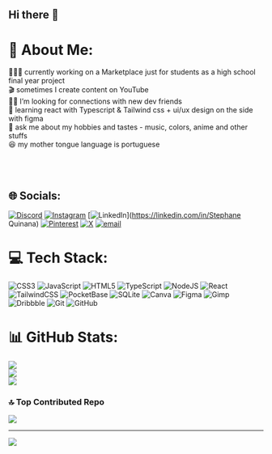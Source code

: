 ## Hi there 👋

<!--
**daisyss-ai/daisyss-ai** is a ✨ _special_ ✨ repository because its `README.md` (this file) appears on your GitHub profile.

Here are some ideas to get you started:

- 🔭 I’m currently working on ...
- 🌱 I’m currently learning ...
- 👯 I’m looking to collaborate on ...
- 🤔 I’m looking for help with ...
- 💬 Ask me about ...
- 📫 How to reach me: ...
- 😄 Pronouns: ...
- ⚡ Fun fact: ...
-->

# 💫 About Me:
👩🏾‍💻 currently working on a Marketplace just for students as a high school final year project<br>🎬 sometimes I create content on YouTube <br>👋🏾 I’m looking for connections with new dev friends <br>🌱 learning react with Typescript & Tailwind css + ui/ux design on the side with figma<br>💬 ask me about my hobbies and tastes - music, colors, anime and other stuffs <br>😆 my mother tongue language is portuguese<br><br><br><br>

## 🌐 Socials:
[![Discord](https://img.shields.io/badge/Discord-%237289DA.svg?logo=discord&logoColor=white)](https://discord.gg/_daysiess) [![Instagram](https://img.shields.io/badge/Instagram-%23E4405F.svg?logo=Instagram&logoColor=white)](https://instagram.com/_daysiess) [![LinkedIn](https://img.shields.io/badge/LinkedIn-%230077B5.svg?logo=linkedin&logoColor=white)](https://linkedin.com/in/Stephane Quinana) [![Pinterest](https://img.shields.io/badge/Pinterest-%23E60023.svg?logo=Pinterest&logoColor=white)](https://pinterest.com/quinanastephane) [![X](https://img.shields.io/badge/X-black.svg?logo=X&logoColor=white)](https://x.com/@Daisyss8975731) [![email](https://img.shields.io/badge/Email-D14836?logo=gmail&logoColor=white)](mailto:quinanastephane@gmail.com) 

# 💻 Tech Stack:
![CSS3](https://img.shields.io/badge/css3-%231572B6.svg?style=flat&logo=css3&logoColor=white) ![JavaScript](https://img.shields.io/badge/javascript-%23323330.svg?style=flat&logo=javascript&logoColor=%23F7DF1E) ![HTML5](https://img.shields.io/badge/html5-%23E34F26.svg?style=flat&logo=html5&logoColor=white) ![TypeScript](https://img.shields.io/badge/typescript-%23007ACC.svg?style=flat&logo=typescript&logoColor=white) ![NodeJS](https://img.shields.io/badge/node.js-6DA55F?style=flat&logo=node.js&logoColor=white) ![React](https://img.shields.io/badge/react-%2320232a.svg?style=flat&logo=react&logoColor=%2361DAFB) ![TailwindCSS](https://img.shields.io/badge/tailwindcss-%2338B2AC.svg?style=flat&logo=tailwind-css&logoColor=white) ![PocketBase](https://img.shields.io/badge/pocketbase-%23b8dbe4.svg?style=flat&logo=Pocketbase&logoColor=black) ![SQLite](https://img.shields.io/badge/sqlite-%2307405e.svg?style=flat&logo=sqlite&logoColor=white) ![Canva](https://img.shields.io/badge/Canva-%2300C4CC.svg?style=flat&logo=Canva&logoColor=white) ![Figma](https://img.shields.io/badge/figma-%23F24E1E.svg?style=flat&logo=figma&logoColor=white) ![Gimp](https://img.shields.io/badge/Gimp-657D8B?style=flat&logo=gimp&logoColor=FFFFFF) ![Dribbble](https://img.shields.io/badge/Dribbble-EA4C89?style=flat&logo=dribbble&logoColor=white) ![Git](https://img.shields.io/badge/git-%23F05033.svg?style=flat&logo=git&logoColor=white) ![GitHub](https://img.shields.io/badge/github-%23121011.svg?style=flat&logo=github&logoColor=white)
# 📊 GitHub Stats:
![](https://github-readme-stats.vercel.app/api?username=daisyss-ai&theme=material-palenight&hide_border=true&include_all_commits=true&count_private=true)<br/>
![](https://nirzak-streak-stats.vercel.app/?user=daisyss-ai&theme=material-palenight&hide_border=true)<br/>
![](https://github-readme-stats.vercel.app/api/top-langs/?username=daisyss-ai&theme=material-palenight&hide_border=true&include_all_commits=true&count_private=true&layout=compact)

### 🔝 Top Contributed Repo
![](https://github-contributor-stats.vercel.app/api?username=daisyss-ai&limit=5&theme=material-palenight&combine_all_yearly_contributions=true)

---
[![](https://visitcount.itsvg.in/api?id=daisyss-ai&icon=9&color=12)](https://visitcount.itsvg.in)

<!-- Proudly created with GPRM ( https://gprm.itsvg.in ) -->
